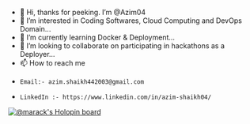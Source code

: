 - 👋 Hi, thanks for peeking. I’m @Azim04
- 👀 I’m interested in Coding Softwares, Cloud Computing and DevOps Domain...
- 🌱 I’m currently learning Docker & Deployment...
- 💞️ I’m looking to collaborate on participating in hackathons as a Deployer...
- 📫 How to reach me 
-     Email:- azim.shaikh442003@gmail.com 
-     LinkedIn :- https://www.linkedin.com/in/azim-shaikh04/

<!---
Azim04/Azim04 is a ✨ special ✨ repository because its `README.md` (this file) appears on your GitHub profile.
You can click the Preview link to take a look at your changes.
--->
[![@marack's Holopin board](https://holopin.io/api/user/board?user=marack)](https://holopin.io/@marack)
